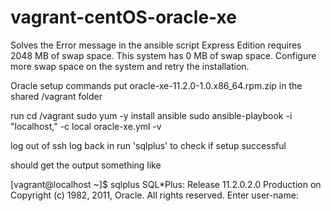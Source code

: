 # vagrant-centOS-oracle-xe

Solves the Error message in the ansible script
Express Edition requires 2048 MB of swap space. This system has 0 MB
of swap space.  Configure more swap space on the system and retry the 
installation.


Oracle setup commands
put oracle-xe-11.2.0-1.0.x86_64.rpm.zip in the shared /vagrant folder

run
cd /vagrant
sudo yum -y install ansible
sudo ansible-playbook -i "localhost," -c local oracle-xe.yml -v

log out of ssh
log back in
run 'sqlplus' to check if setup successful

should get the output something like

[vagrant@localhost ~]$ sqlplus
SQL*Plus: Release 11.2.0.2.0 Production on
Copyright (c) 1982, 2011, Oracle.  All rights reserved.
Enter user-name:
